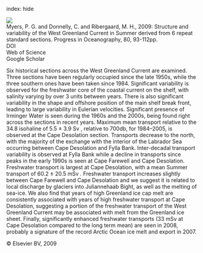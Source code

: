 index: hide

<div class="Citation">
    <div class="Citation-thumb CitationThumb-linked"  data-href="https://doi.org/10.1016/j.pocean.2008.12.003">
      <img src="https://static.claimspace.cloud/climate-study-static/refs/thumbs/4/Myers_et_al_2009-thumb.png" />
    </div>

  <div class="Citation-body">
    <div class="Citation-text">Myers, P. G. and Donnelly, C. and Ribergaard, M. H., 2009: Structure and variability of the West Greenland Current in Summer derived from 6 repeat standard sections. <span class="Article-journal">Progress in Oceanography, </span><span class="Article-volume">80, </span>93-112pp.</div>
    <div class="Citation-links">
      <div class="CitationLink" data-href="https://doi.org/10.1016/j.pocean.2008.12.003">
        <div class="CitationLink-icon CitationLink-Doi"></div>
        <div class="CitationLink-text">DOI</div>
      </div>
      <div class="CitationLink" data-href="http://cel.webofknowledge.com/InboundService.do?customersID=atyponcel&smartRedirect=yes&mode=FullRecord&IsProductCode=Yes&product=CEL&Init=Yes&Func=Frame&action=retrieve&SrcApp=literatum&SrcAuth=atyponcel&SID=7CNc3cIRaBKjGbSujFM&UT=WOS:000264657600005">
        <div class="CitationLink-icon CitationLink-Isi"></div>
        <div class="CitationLink-text">Web of Science</div>
      </div>
      <div class="CitationLink" data-href="https://scholar.google.com/scholar?q=10.1016/j.pocean.2008.12.003">
        <div class="CitationLink-icon CitationLink-Scholar"></div>
        <div class="CitationLink-text">Google Scholar</div>
      </div>
    </div>
  </div>
</div>

Six historical sections across the West Greenland Current are examined. Three sections have been regularly occupied since the late 1950s, while the three southern ones have been taken since 1984. Significant variability is observed for the freshwater core of the coastal current on the shelf, with salinity varying by over 3 units between years. There is also significant variability in the shape and offshore position of the main shelf break front, leading to large variability in Eulerian velocities. Significant presence of Irminger Water is seen during the 1960s and the 2000s, being found right across the sections in recent years. Maximum mean transport relative to the 34.8 isohaline of                                                      5.5                            ±                            3.9                                                        Sv                                               , relative to 700db, for 1984–2005, is observed at the Cape Desolation section. Transports decrease to the north, with the majority of the exchange with the interior of the Labrador Sea occurring between Cape Desolation and Fylla Bank. Inter-decadal transport variability is observed at Fylla Bank while a decline in transports since peaks in the early 1990s is seen at Cape Farewell and Cape Desolation. Freshwater transport is largest at Cape Desolation, with a mean Summer transport of                                                      60.2                            ±                            20.5                                                        mSv                                               . Freshwater transport increases slightly between Cape Farewell and Cape Desolation and we suggest it is related to local discharge by glaciers into Juliannehaab Bight, as well as the melting of sea-ice. We also find that years of high Greenland ice cap melt are consistently associated with years of high freshwater transport at Cape Desolation, suggesting a portion of the freshwater transport of the West Greenland Current may be associated with melt from the Greenland ice sheet. Finally, significantly enhanced freshwater transports (33 mSv at Cape Desolation compared to the long term mean) are seen in 2008, probably a signature of the record Arctic Ocean ice melt and export in 2007.

<div class="Citation-copy">
&copy; Elsevier BV, 2009
</div>